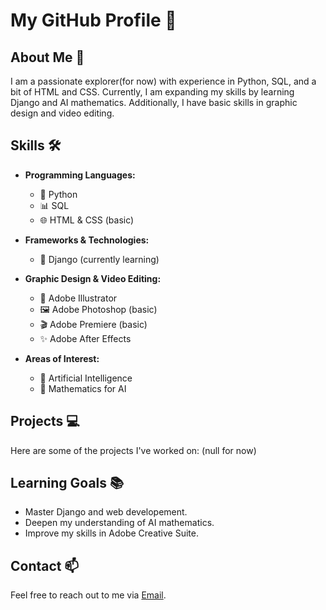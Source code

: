 # My GitHub Profile 🎉

## About Me 👤
I am a passionate explorer(for now) with experience in Python, SQL, and a bit of HTML and CSS. Currently, I am expanding my skills by learning Django and AI mathematics. Additionally, I have basic skills in graphic design and video editing.

## Skills 🛠️
- **Programming Languages:**
  - 🐍 Python
  - 📊 SQL
  - 🌐 HTML & CSS (basic)

- **Frameworks & Technologies:**
  - 🚀 Django (currently learning)

- **Graphic Design & Video Editing:**
  - 🎨 Adobe Illustrator 
  - 🖼️ Adobe Photoshop (basic)
  - 🎬 Adobe Premiere (basic)
  - ✨ Adobe After Effects 

- **Areas of Interest:**
  - 🤖 Artificial Intelligence
  - 📐 Mathematics for AI

## Projects 💻
Here are some of the projects I've worked on:
(null for now)

## Learning Goals 📚
- Master Django and web developement.
- Deepen my understanding of AI mathematics.
- Improve my skills in Adobe Creative Suite.

## Contact 📫
Feel free to reach out to me via [Email](ntmute1@gmail.com).
